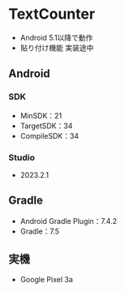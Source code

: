 # TextCounter
- Android 5.1以降で動作
- 貼り付け機能 実装途中
## Android 
### SDK 
- MinSDK：21
- TargetSDK：34
- CompileSDK：34
### Studio
- 2023.2.1
## Gradle
- Android Gradle Plugin：7.4.2
- Gradle：7.5
## 実機
- Google Pixel 3a

